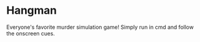 # Hangman
Everyone's favorite murder simulation game!
Simply run in cmd and follow the onscreen cues.